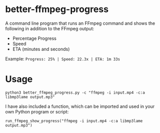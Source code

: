 # better-ffmpeg-progress
A command line program that runs an FFmpeg command and shows the following in addition to the FFmpeg output:
- Percentage Progress
- Speed
- ETA (minutes and seconds)

Example: `Progress: 25% | Speed: 22.3x | ETA: 1m 33s`

# Usage
`python3 better_ffmpeg_progress.py -c "ffmpeg -i input.mp4 -c:a libmp3lame output.mp3"`

I have also included a function, which can be imported and used in your own Python program or script:

`run_ffmpeg_show_progress("ffmpeg -i input.mp4 -c:a libmp3lame output.mp3")`